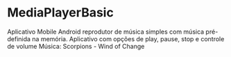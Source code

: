# MediaPlayerBasic
Aplicativo Mobile Android reprodutor de música simples com música pré-definida na memória.
Aplicativo com opções de play, pause, stop e controle de volume
Música: Scorpions - Wind of Change
